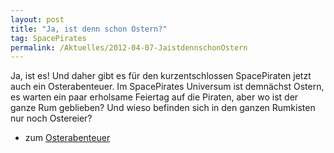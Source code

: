 ```yaml
---
layout: post
title: "Ja, ist denn schon Ostern?"
tag: SpacePirates
permalink: /Aktuelles/2012-04-07-JaistdennschonOstern
---
```


Ja, ist es! Und daher gibt es für den kurzentschlossen SpacePiraten jetzt auch ein Osterabenteuer. Im SpacePirates Universum ist demnächst Ostern, es warten ein paar erholsame Feiertag auf die Piraten, aber wo ist der ganze Rum geblieben? Und wieso befinden sich in den ganzen Rumkisten nur noch Ostereier?

- zum [Osterabenteuer](https://spacepirates.jcgames.de/Abenteuer/Ostern/)
